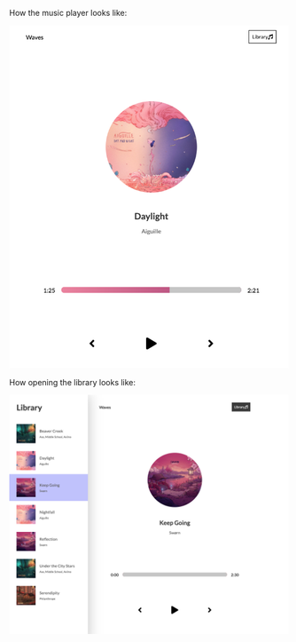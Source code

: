 


How the music player looks like:

![Library On](music_player.png?raw=true "Title")


How opening the library looks like:

![Library On](music_player_library.png?raw=true "Title")

